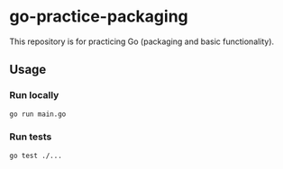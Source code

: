 # go-practice-packaging 

This repository is for practicing Go (packaging and basic functionality).

## Usage

### Run locally

```sh
go run main.go
```

### Run tests

```sh
go test ./...
```
